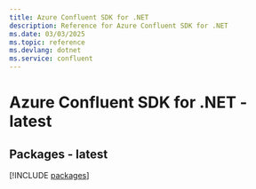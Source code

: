 ```yaml
---
title: Azure Confluent SDK for .NET
description: Reference for Azure Confluent SDK for .NET
ms.date: 03/03/2025
ms.topic: reference
ms.devlang: dotnet
ms.service: confluent
---
```

# Azure Confluent SDK for .NET - latest
## Packages - latest
[!INCLUDE [packages](confluent-index.md)]